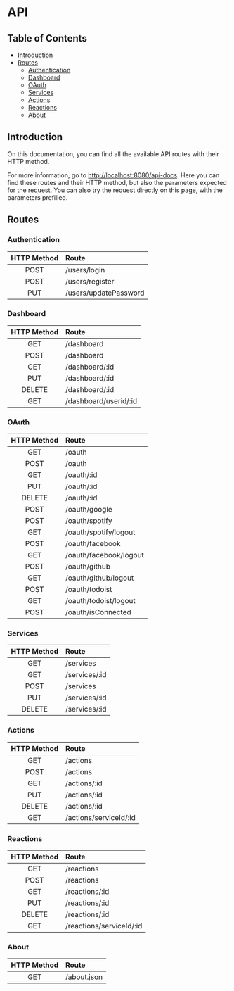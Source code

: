# API

## Table of Contents

- [Introduction](#introduction)
- [Routes](#routes)
  - [Authentication](#authentication)
  - [Dashboard](#dashboard)
  - [OAuth](#oauth)
  - [Services](#services)
  - [Actions](#actions)
  - [Reactions](#reactions)
  - [About](#about)

## Introduction

On this documentation, you can find all the available API routes with their HTTP method.

For more information, go to [http://localhost:8080/api-docs](http://localhost:8080/api-docs]).
Here you can find these routes and their HTTP method, but also the parameters expected for the request.
You can also try the request directly on this page, with the parameters prefilled.

## Routes

### Authentication

| HTTP Method | Route                 |
|:-----------:|:----------------------|
|    POST     | /users/login          |
|    POST     | /users/register       |
|     PUT     | /users/updatePassword |

### Dashboard

| HTTP Method | Route                 |
|:-----------:|:----------------------|
|     GET     | /dashboard            |
|    POST     | /dashboard            |
|     GET     | /dashboard/:id        |
|     PUT     | /dashboard/:id        |
|   DELETE    | /dashboard/:id        |
|     GET     | /dashboard/userid/:id |

### OAuth

| HTTP Method | Route                  |
|:-----------:|:-----------------------|
|     GET     | /oauth                 |
|    POST     | /oauth                 |
|     GET     | /oauth/:id             |
|     PUT     | /oauth/:id             |
|   DELETE    | /oauth/:id             |
|    POST     | /oauth/google          |
|    POST     | /oauth/spotify         |
|     GET     | /oauth/spotify/logout  |
|    POST     | /oauth/facebook        |
|     GET     | /oauth/facebook/logout |
|    POST     | /oauth/github          |
|     GET     | /oauth/github/logout   |
|    POST     | /oauth/todoist         |
|     GET     | /oauth/todoist/logout  |
|    POST     | /oauth/isConnected     |

### Services

| HTTP Method | Route         |
|:-----------:|:--------------|
|     GET     | /services     |
|     GET     | /services/:id |
|    POST     | /services     |
|     PUT     | /services/:id |
|   DELETE    | /services/:id |

### Actions

| HTTP Method | Route                  |
|:-----------:|:-----------------------|
|     GET     | /actions               |
|    POST     | /actions               |
|     GET     | /actions/:id           |
|     PUT     | /actions/:id           |
|   DELETE    | /actions/:id           |
|     GET     | /actions/serviceId/:id |

### Reactions

| HTTP Method | Route                    |
|:-----------:|:-------------------------|
|     GET     | /reactions               |
|    POST     | /reactions               |
|     GET     | /reactions/:id           |
|     PUT     | /reactions/:id           |
|   DELETE    | /reactions/:id           |
|     GET     | /reactions/serviceId/:id |

### About

| HTTP Method | Route       |
|:-----------:|:------------|
|     GET     | /about.json |
